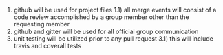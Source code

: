 1) github will be used for project files
  1.1) all merge events will consist of a code review accomplished by a group member other than the requesting member
2) github and gitter will be used for all official group communication
3) unit testing will be utilized prior to any pull request
  3.1) this will include travis and coverall tests
